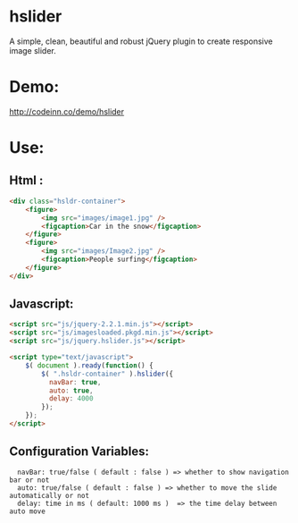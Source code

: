 # hslider
A simple, clean, beautiful and robust jQuery plugin to create responsive image slider.

# Demo:
http://codeinn.co/demo/hslider

# Use: 

## Html : 
```html
<div class="hsldr-container">
  	<figure>
  		<img src="images/image1.jpg" />
  		<figcaption>Car in the snow</figcaption>
  	</figure>
  	<figure>
  		<img src="images/Image2.jpg" />
  		<figcaption>People surfing</figcaption>
  	</figure>
</div>
```


## Javascript:
```html
<script src="js/jquery-2.2.1.min.js"></script>
<script src="js/imagesloaded.pkgd.min.js"></script>
<script src="js/jquery.hslider.js"></script>

<script type="text/javascript">       
	$( document ).ready(function() { 
		$( ".hsldr-container" ).hslider({
		  navBar: true,
		  auto: true,
		  delay: 4000
		});
	});	
</script>  
```

## Configuration Variables:
```config
  navBar: true/false ( default : false ) => whether to show navigation bar or not
  auto: true/false ( default : false ) => whether to move the slide automatically or not
  delay: time in ms ( default: 1000 ms )  => the time delay between auto move
```  
